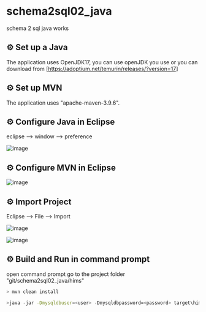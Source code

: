 # schema2sql02_java
schema 2 sql java works

## ⚙️ Set up a Java
The application uses OpenJDK17, you can use openJDK you use or you can download from  [https://adoptium.net/temurin/releases/?version=17] 

## ⚙️ Set up MVN
The application uses "apache-maven-3.9.6".

## ⚙️ Configure Java in Eclipse

eclipse --> window --> preference

![image](https://github.com/manilokesh/schema2sql02_java/assets/8210587/652a74ee-6f5a-4c93-8002-b49e93cb09ce)


## ⚙️ Configure MVN in Eclipse

![image](https://github.com/manilokesh/schema2sql02_java/assets/8210587/0ba90bd9-5914-417b-9398-76bccb12a297)

## ⚙️ Import Project

Eclipse --> File --> Import

![image](https://github.com/manilokesh/schema2sql02_java/assets/8210587/f45062b4-35d2-49eb-a618-bbf134d04469)

![image](https://github.com/manilokesh/schema2sql02_java/assets/8210587/cac57d6b-19e6-4e3e-8fbb-5db1ad7f016f)

## ⚙️ Build and Run in command prompt
open command prompt 
go to the project folder "git/schema2sql02_java/hims"

```bash
> mvn clean install
```

```bash
>java -jar -Dmysqldbuser=<user> -Dmysqldbpassword=<password> target\hims-0.0.1-SNAPSHOT.jar
```